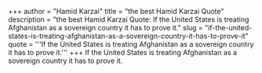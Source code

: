 +++
author = "Hamid Karzai"
title = "the best Hamid Karzai Quote"
description = "the best Hamid Karzai Quote: If the United States is treating Afghanistan as a sovereign country it has to prove it."
slug = "if-the-united-states-is-treating-afghanistan-as-a-sovereign-country-it-has-to-prove-it"
quote = '''If the United States is treating Afghanistan as a sovereign country it has to prove it.'''
+++
If the United States is treating Afghanistan as a sovereign country it has to prove it.
